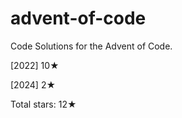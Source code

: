 # advent-of-code
Code Solutions for the Advent of Code.

[2022] 10&#x2605;

[2024] 2&#x2605;

Total stars: 12&#x2605;